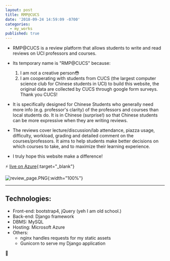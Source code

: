 ```yaml
---
layout: post
title: RMP@CUCS
date: '2018-09-24 14:59:09 -0700'
categories:
  - my_works
published: true
---
```


* RMP@CUCS is a review platform that allows students to write and read reviews on UCI professors and courses.


* Its temporary name is "RMP@CUCS" because:
	1. I am not a creative person:flushed:  
    2. I am cooperating with students from CUCS (the largest computer science club for Chinese students in UCI) to build this website, the original data are collected by CUCS through google form surveys. Thank you CUCS!



* It is specifically designed for Chinese Students who generally need more info (e.g. professor's clarity) of the professors and courses than local students do. It is in Chinese (surprise!) so that Chinese students can be more expressive when they are writing reviews. 


* The reviews cover lecture/discussion/lab attendance, piazza usage, difficulty, workload, grading and detailed comment on the courses/professors. It aims to help students make better decisions on which courses to take, and to maximize their learning experience.


* I truly hope this website make a difference!


:zap: [live on Azure](http://13.66.192.54/rmp_uci/){:target="_blank"}

![review_page.PNG]({{site.baseurl}}/assets/img/review_page.PNG){:width="100%"}


***
## Technologies:
* Front-end: bootstrap4, jQuery (yeh I am old school.)
* Back-end: Django framework
* DBMS: MySQL
* Hosting: Microsoft Azure
* Others:
  - nginx handles requests for my static assets
  - Gunicorn to serve my Django application
  



:chicken: